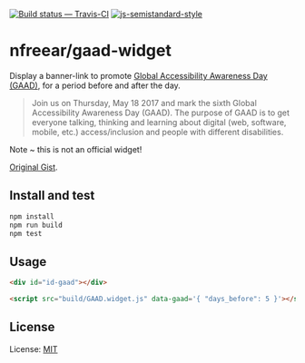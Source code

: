 [![Build status — Travis-CI][travis-icon]][travis]
[![js-semistandard-style][semi-icon]][semi]


# nfreear/gaad-widget

Display a banner-link to promote [Global Accessibility Awareness Day (GAAD)][gaad],
for a period before and after the day.

> Join us on Thursday, May 18 2017 and mark the sixth Global Accessibility Awareness Day (GAAD).
> The purpose of GAAD is to get everyone talking, thinking and learning about digital
> (web, software, mobile, etc.) access/inclusion and people with different disabilities.

Note ~ this is not an official widget!

[Original Gist][gist].

## Install and test

```sh
npm install
npm run build
npm test
```

## Usage

```html
<div id="id-gaad"></div>

<script src="build/GAAD.widget.js" data-gaad='{ "days_before": 5 }'></script>
```

## License

License: [MIT][]


[GAAD]: http://globalaccessibilityawarenessday.org/
[@gbla11yday]: https://twitter.com/gbla11yday
[gaad-widget]: https://github.com/nfreear/gaad-widget
[gist]: https://gist.github.com/nfreear/eef4be96147cb5c1182cbc9e595f2833
[Datejs]: https://github.com/datejs/Datejs
[MIT]: https://nfreear.mit-license.org/ "MIT License"
[travis]: https://travis-ci.org/IET-OU/moodle-auth_ouopenid
[travis-icon]: https://api.travis-ci.org/IET-OU/moodle-auth_ouopenid.svg
    "Build status – Travis-CI (PHP + NPM/eslint)"
[semi]: https://github.com/Flet/semistandard
[semi-icon]: https://img.shields.io/badge/code%20style-semistandard-brightgreen.svg?style=flat-square
    "Javascript coding style — 'semistandard'"

